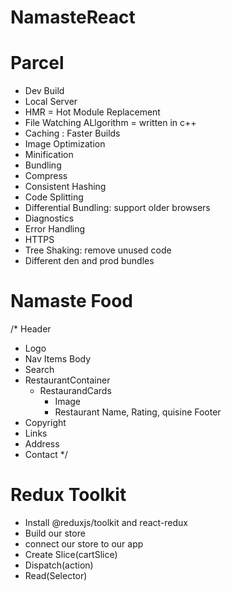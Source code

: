 # NamasteReact


# Parcel
- Dev Build
- Local Server
- HMR = Hot Module Replacement
- File Watching ALlgorithm = written in c++
- Caching : Faster Builds
- Image Optimization
- Minification
- Bundling
- Compress
- Consistent Hashing
- Code Splitting
- Differential Bundling: support older browsers
- Diagnostics
- Error Handling
- HTTPS
- Tree Shaking: remove unused code
- Different den and prod bundles

# Namaste Food
/* 
Header
  - Logo
  - Nav Items
Body
  - Search
  - RestaurantContainer
    - RestaurandCards
      - Image
      - Restaurant Name, Rating, quisine
Footer
  - Copyright
  - Links
  - Address
  - Contact
*/

# Redux Toolkit
  - Install @reduxjs/toolkit and react-redux
  - Build our store
  - connect our store to our app
  - Create Slice(cartSlice)
  - Dispatch(action)
  - Read(Selector)